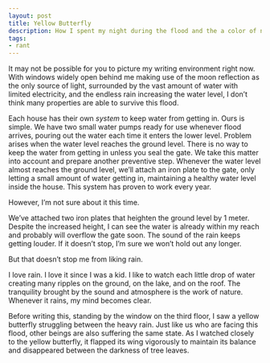 ```yaml
---
layout: post
title: Yellow Butterfly
description: How I spent my night during the flood and the a color of nature in the night.
tags:
- rant
---
```

It may not be possible for you to picture my writing environment right now. With windows widely open behind me making use of the moon reflection as the only source of light, surrounded by the vast amount of water with limited electricity, and the endless rain increasing the water level, I don’t think many properties are able to survive this flood.

<!--more-->

Each house has their own _system_ to keep water from getting in.  Ours is simple. We have two small water pumps ready for use whenever flood arrives, pouring out the water each time it enters the lower level. Problem arises when the water level reaches the ground level. There is no way to keep the water from getting in unless you seal the gate. We take this matter into account and prepare another preventive step. Whenever the water level almost reaches the ground level, we’ll attach an iron plate to the gate, only letting a small amount of water getting in, maintaining a healthy water level inside the house. This system has proven to work every year.

However, I’m not sure about it this time.

We’ve attached two iron plates that heighten the ground level by 1 meter. Despite the increased height, I can see the water is already within my reach and probably will overflow the gate soon. The sound of the rain keeps getting louder. If it doesn’t stop, I’m sure we won’t hold out any longer.

But that doesn’t stop me from liking rain.

I love rain. I love it since I was a kid. I like to watch each little drop of water creating many ripples on the ground, on the lake, and on the roof. The tranquility brought by the sound and atmosphere is the work of nature. Whenever it rains, my mind becomes clear.

Before writing this, standing by the window on the third floor, I saw a yellow butterfly struggling between the heavy rain. Just like us who are facing this flood, other beings are also suffering the same state. As I watched closely to the yellow butterfly, it flapped its wing vigorously to maintain its balance and disappeared between the darkness of tree leaves.
